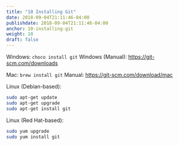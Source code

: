 ```yaml
---
title: "10 Installing Git"
date: 2018-09-04T21:11:46-04:00
publishdate: 2018-09-04T21:11:46-04:00
anchor: 10-installing-git
weight: 10
draft: false
---
```


Windows: `choco install git`
Windows (Manual): https://git-scm.com/downloads

Mac: `brew install git`
Manual: https://git-scm.com/download/mac

Linux (Debian-based):

``` bash
sudo apt-get update
sudo apt-get upgrade
sudo apt-get install git
```

Linux (Red Hat-based):

``` bash
sudo yum upgrade
sudo yum install git
```
